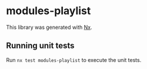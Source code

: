 # modules-playlist

This library was generated with [Nx](https://nx.dev).

## Running unit tests

Run `nx test modules-playlist` to execute the unit tests.
